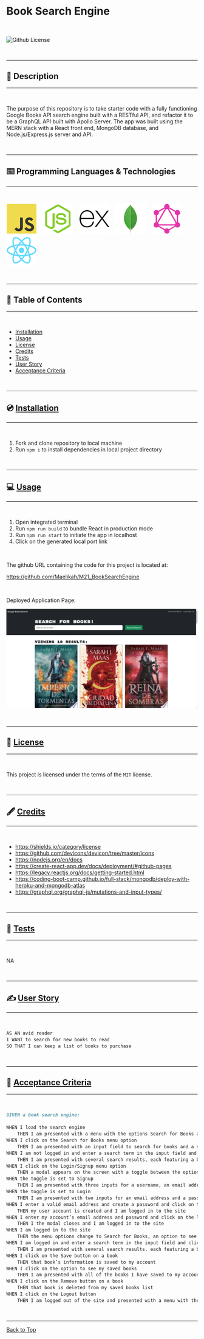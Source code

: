 # Book Search Engine

</br>

![Github License](https://img.shields.io/badge/license-MIT-blue.svg)

</br>

---

##   📝 Description


---

</br>

The purpose of this repository is to take starter code with a fully functioning Google Books API search engine built with a RESTful API, and refactor it to be a GraphQL API built with Apollo Server. The app was built using the MERN stack with a React front end, MongoDB database, and Node.js/Express.js server and API. 

</br>

---


##   ⌨️ Programming Languages & Technologies
---

</br>

<div style="display: inline_block">

[![JavaScript](./assets/javascript.svg)](https://devdocs.io/javascript/)
&nbsp;&nbsp;
[![NodeJS](./assets/nodejs.svg)](https://nodejs.org/en/docs)
&nbsp;&nbsp;
![ExpressJS](./assets/expressjs.svg)
&nbsp;&nbsp;
![MongoDB](./assets/mongodb.svg)
&nbsp;&nbsp;
![GraphQL](./assets/graphql.svg)
&nbsp;&nbsp;
![React](./assets/react.svg)
&nbsp;&nbsp;



</div>

</br>


---

## 📑 Table of Contents

---

</br>

- [Installation](#💿-installation)
- [Usage](#💻-usage)
- [License](#🔏-license)
- [Credits](#🖋️-credits)
- [Tests](#🧪-tests)
- [User Story](#✍️-user-story)
- [Acceptance Criteria](#👏-acceptance-criteria)


</br>


---

##  💿 [Installation](#📑-table-of-contents)

---

</br>

1. Fork and clone repository to local machine 
2. Run `npm i` to install dependencies in local project directory



</br>


---

##   💻 [Usage](#📑-table-of-contents)

---

</br>

1. Open integrated terminal
2. Run `npm run build` to bundle React in production mode
3. Run `npm run start` to initiate the app in localhost
4. Click on the generated local port link


</br>

The github URL containing the code for this project is located at:

https://github.com/Maelikah/M21_BookSearchEngine

</br>


Deployed Application Page:



![Screenshot](/assets/screenshot.png)

</br>


---

##  🔏 [License](#📑-table-of-contents)

---

</br>


 This project is licensed under the terms of the `MIT` license. 


</br>


---

## 🖋️ [Credits](#📑-table-of-contents)

---

</br>


- https://shields.io/category/license
- https://github.com/devicons/devicon/tree/master/icons
- https://nodejs.org/en/docs
- https://create-react-app.dev/docs/deployment/#github-pages
- https://legacy.reactjs.org/docs/getting-started.html
- https://coding-boot-camp.github.io/full-stack/mongodb/deploy-with-heroku-and-mongodb-atlas
- https://graphql.org/graphql-js/mutations-and-input-types/


</br>


---

##   🧪 [Tests](#📑-table-of-contents)

---

</br>



NA


</br>


---

## ✍️ [User Story](#📑-table-of-contents)

---

</br>

```md
AS AN avid reader
I WANT to search for new books to read
SO THAT I can keep a list of books to purchase
```


</br>

---

## 👏 [Acceptance Criteria](#📑-table-of-contents)

---

</br>


```md
GIVEN a book search engine:

WHEN I load the search engine
    THEN I am presented with a menu with the options Search for Books and Login/Signup and an input field to search for books and a submit button
WHEN I click on the Search for Books menu option
    THEN I am presented with an input field to search for books and a submit button
WHEN I am not logged in and enter a search term in the input field and click the submit button
    THEN I am presented with several search results, each featuring a book’s title, author, description, image, and a link to that book on the Google Books site
WHEN I click on the Login/Signup menu option
    THEN a modal appears on the screen with a toggle between the option to log in or sign up
WHEN the toggle is set to Signup
    THEN I am presented with three inputs for a username, an email address, and a password, and a signup button
WHEN the toggle is set to Login
    THEN I am presented with two inputs for an email address and a password and login button
WHEN I enter a valid email address and create a password and click on the signup button
    THEN my user account is created and I am logged in to the site
WHEN I enter my account’s email address and password and click on the login button
    THEN I the modal closes and I am logged in to the site
WHEN I am logged in to the site
    THEN the menu options change to Search for Books, an option to see my saved books, and Logout
WHEN I am logged in and enter a search term in the input field and click the submit button
    THEN I am presented with several search results, each featuring a book’s title, author, description, image, and a link to that book on the Google Books site and a button to save a book to my account
WHEN I click on the Save button on a book
    THEN that book’s information is saved to my account
WHEN I click on the option to see my saved books
    THEN I am presented with all of the books I have saved to my account, each featuring the book’s title, author, description, image, and a link to that book on the Google Books site and a button to remove a book from my account
WHEN I click on the Remove button on a book
    THEN that book is deleted from my saved books list
WHEN I click on the Logout button
    THEN I am logged out of the site and presented with a menu with the options Search for Books and Login/Signup and an input field to search for books and a submit button  
```

</br>


---

[Back to Top](#book-search-engine)

